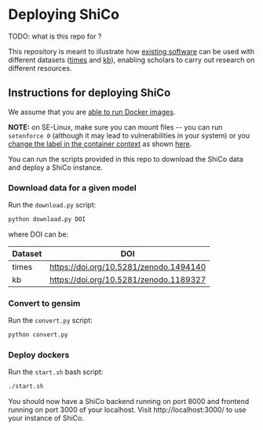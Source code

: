 # Deploying ShiCo

TODO: what is this repo for ?

This repository is meant to illustrate how [existing software](https://github.com/NLeSC/ShiCo) can be used with different datasets ([times](https://doi.org/10.5281/zenodo.1494140) and [kb](https://doi.org/10.5281/zenodo.1189327)), enabling scholars to carry out research on different resources.

## Instructions for deploying ShiCo

We assume that you are [able to run Docker images](https://docs.docker.com/get-started/).

**NOTE:** on SE-Linux, make sure you can mount files -- you can run `setenforce 0` (although it may lead to vulnerabilities in your system) or you [change the label in the container context](https://docs.docker.com/engine/reference/commandline/run/) as shown [here](https://prefetch.net/blog/2017/09/30/using-docker-volumes-on-selinux-enabled-servers/).

You can run the scripts provided in this repo to download the ShiCo data and deploy a ShiCo instance.

### Download data for a given model

Run the `download.py` script:
```bash
python download.py DOI
```

where DOI can be:

| Dataset | DOI  |
|---|---|
| times | https://doi.org/10.5281/zenodo.1494140 |
| kb    | https://doi.org/10.5281/zenodo.1189327 |

### Convert to gensim

Run the `convert.py` script:
```bash
python convert.py
```

### Deploy dockers

Run the `start.sh` bash script:
```bash
./start.sh
```

You should now have a ShiCo backend running on port 8000 and frontend running on port 3000 of your localhost. Visit http://localhost:3000/ to use your instance of ShiCo.
